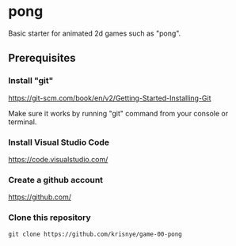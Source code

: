 # pong
Basic starter for animated 2d games such as "pong".

## Prerequisites

### Install "git"

https://git-scm.com/book/en/v2/Getting-Started-Installing-Git

Make sure it works by running "git" command from your console or terminal.

### Install Visual Studio Code

https://code.visualstudio.com/

### Create a github account

https://github.com/

### Clone this repository

    git clone https://github.com/krisnye/game-00-pong
